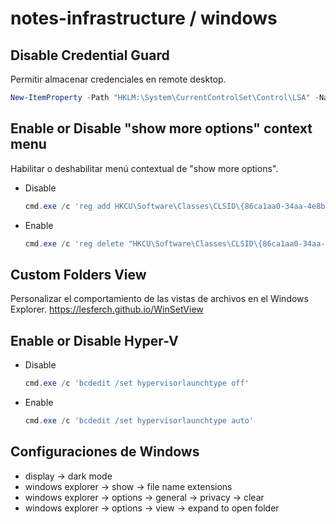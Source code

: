 # notes-infrastructure / windows

## Disable Credential Guard

Permitir almacenar credenciales en remote desktop.

```powershell
New-ItemProperty -Path "HKLM:\System\CurrentControlSet\Control\LSA" -Name "LsaCfgFlags" -PropertyType "DWORD" -Value 0 -Force
```

## Enable or Disable "show more options" context menu

Habilitar o deshabilitar menú contextual de "show more options".

- Disable

  ```powershell
  cmd.exe /c 'reg add HKCU\Software\Classes\CLSID\{86ca1aa0-34aa-4e8b-a509-50c905bae2a2}\InprocServer32 /ve /d "" /f'
  ```

- Enable

  ```powershell
  cmd.exe /c 'reg delete "HKCU\Software\Classes\CLSID\{86ca1aa0-34aa-4e8b-a509-50c905bae2a2}" /f​'
  ```

## Custom Folders View

Personalizar el comportamiento de las vistas de archivos en el Windows Explorer. <https://lesferch.github.io/WinSetView>

## Enable or Disable Hyper-V

- Disable

  ```powershell
  cmd.exe /c 'bcdedit /set hypervisorlaunchtype off'
  ```

- Enable

  ```powershell
  cmd.exe /c 'bcdedit /set hypervisorlaunchtype auto'
  ```

## Configuraciones de Windows

- display -> dark mode
- windows explorer -> show -> file name extensions
- windows explorer -> options -> general -> privacy -> clear
- windows explorer -> options -> view -> expand to open folder
